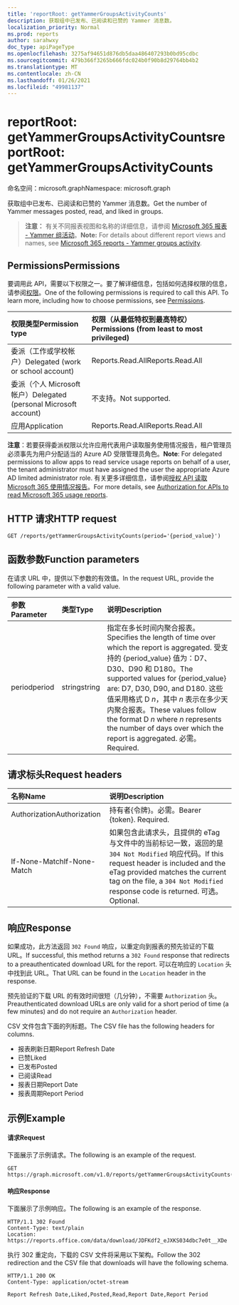 ```yaml
---
title: 'reportRoot: getYammerGroupsActivityCounts'
description: 获取组中已发布、已阅读和已赞的 Yammer 消息数。
localization_priority: Normal
ms.prod: reports
author: sarahwxy
doc_type: apiPageType
ms.openlocfilehash: 3275af94651d876db5daa486407293b0bd95cdbc
ms.sourcegitcommit: 479b366f3265b666fdc024b0f90b8d29764bb4b2
ms.translationtype: MT
ms.contentlocale: zh-CN
ms.lasthandoff: 01/26/2021
ms.locfileid: "49981137"
---
```

# <a name="reportroot-getyammergroupsactivitycounts"></a><span data-ttu-id="47ae8-103">reportRoot: getYammerGroupsActivityCounts</span><span class="sxs-lookup"><span data-stu-id="47ae8-103">reportRoot: getYammerGroupsActivityCounts</span></span>

<span data-ttu-id="47ae8-104">命名空间：microsoft.graph</span><span class="sxs-lookup"><span data-stu-id="47ae8-104">Namespace: microsoft.graph</span></span>

<span data-ttu-id="47ae8-105">获取组中已发布、已阅读和已赞的 Yammer 消息数。</span><span class="sxs-lookup"><span data-stu-id="47ae8-105">Get the number of Yammer messages posted, read, and liked in groups.</span></span>

> <span data-ttu-id="47ae8-106">**注意：** 有关不同报表视图和名称的详细信息，请参阅 [Microsoft 365 报表 - Yammer 组活动](https://support.office.com/client/Yammer-groups-activity-report-94dd92ec-ea73-43c6-b51f-2a11fd78aa31)。</span><span class="sxs-lookup"><span data-stu-id="47ae8-106">**Note:** For details about different report views and names, see [Microsoft 365 reports - Yammer groups activity](https://support.office.com/client/Yammer-groups-activity-report-94dd92ec-ea73-43c6-b51f-2a11fd78aa31).</span></span>

## <a name="permissions"></a><span data-ttu-id="47ae8-107">Permissions</span><span class="sxs-lookup"><span data-stu-id="47ae8-107">Permissions</span></span>

<span data-ttu-id="47ae8-p101">要调用此 API，需要以下权限之一。要了解详细信息，包括如何选择权限的信息，请参阅[权限](/graph/permissions-reference)。</span><span class="sxs-lookup"><span data-stu-id="47ae8-p101">One of the following permissions is required to call this API. To learn more, including how to choose permissions, see [Permissions](/graph/permissions-reference).</span></span>

| <span data-ttu-id="47ae8-110">权限类型</span><span class="sxs-lookup"><span data-stu-id="47ae8-110">Permission type</span></span>                        | <span data-ttu-id="47ae8-111">权限（从最低特权到最高特权）</span><span class="sxs-lookup"><span data-stu-id="47ae8-111">Permissions (from least to most privileged)</span></span> |
| :------------------------------------- | :--------------------------------------- |
| <span data-ttu-id="47ae8-112">委派（工作或学校帐户）</span><span class="sxs-lookup"><span data-stu-id="47ae8-112">Delegated (work or school account)</span></span>     | <span data-ttu-id="47ae8-113">Reports.Read.All</span><span class="sxs-lookup"><span data-stu-id="47ae8-113">Reports.Read.All</span></span>                         |
| <span data-ttu-id="47ae8-114">委派（个人 Microsoft 帐户）</span><span class="sxs-lookup"><span data-stu-id="47ae8-114">Delegated (personal Microsoft account)</span></span> | <span data-ttu-id="47ae8-115">不支持。</span><span class="sxs-lookup"><span data-stu-id="47ae8-115">Not supported.</span></span>                           |
| <span data-ttu-id="47ae8-116">应用</span><span class="sxs-lookup"><span data-stu-id="47ae8-116">Application</span></span>                            | <span data-ttu-id="47ae8-117">Reports.Read.All</span><span class="sxs-lookup"><span data-stu-id="47ae8-117">Reports.Read.All</span></span>                         |

<span data-ttu-id="47ae8-118">**注意**：若要获得委派权限以允许应用代表用户读取服务使用情况报告，租户管理员必须事先为用户分配适当的 Azure AD 受限管理员角色。</span><span class="sxs-lookup"><span data-stu-id="47ae8-118">**Note**: For delegated permissions to allow apps to read service usage reports on behalf of a user, the tenant administrator must have assigned the user the appropriate Azure AD limited administrator role.</span></span> <span data-ttu-id="47ae8-119">有关更多详细信息，请参阅[授权 API 读取 Microsoft 365 使用情况报告](/graph/reportroot-authorization)。</span><span class="sxs-lookup"><span data-stu-id="47ae8-119">For more details, see [Authorization for APIs to read Microsoft 365 usage reports](/graph/reportroot-authorization).</span></span>

## <a name="http-request"></a><span data-ttu-id="47ae8-120">HTTP 请求</span><span class="sxs-lookup"><span data-stu-id="47ae8-120">HTTP request</span></span>


<!-- { "blockType": "ignored" } --> 

```http
GET /reports/getYammerGroupsActivityCounts(period='{period_value}')
```

## <a name="function-parameters"></a><span data-ttu-id="47ae8-121">函数参数</span><span class="sxs-lookup"><span data-stu-id="47ae8-121">Function parameters</span></span>

<span data-ttu-id="47ae8-122">在请求 URL 中，提供以下参数的有效值。</span><span class="sxs-lookup"><span data-stu-id="47ae8-122">In the request URL, provide the following parameter with a valid value.</span></span>

| <span data-ttu-id="47ae8-123">参数</span><span class="sxs-lookup"><span data-stu-id="47ae8-123">Parameter</span></span> | <span data-ttu-id="47ae8-124">类型</span><span class="sxs-lookup"><span data-stu-id="47ae8-124">Type</span></span>   | <span data-ttu-id="47ae8-125">说明</span><span class="sxs-lookup"><span data-stu-id="47ae8-125">Description</span></span>                              |
| :-------- | :----- | :--------------------------------------- |
| <span data-ttu-id="47ae8-126">period</span><span class="sxs-lookup"><span data-stu-id="47ae8-126">period</span></span>    | <span data-ttu-id="47ae8-127">string</span><span class="sxs-lookup"><span data-stu-id="47ae8-127">string</span></span> | <span data-ttu-id="47ae8-128">指定在多长时间内聚合报表。</span><span class="sxs-lookup"><span data-stu-id="47ae8-128">Specifies the length of time over which the report is aggregated.</span></span> <span data-ttu-id="47ae8-129">受支持的 {period_value} 值为：D7、D30、D90 和 D180。</span><span class="sxs-lookup"><span data-stu-id="47ae8-129">The supported values for {period_value} are: D7, D30, D90, and D180.</span></span> <span data-ttu-id="47ae8-130">这些值采用格式 D *n*，其中 *n* 表示在多少天内聚合报表。</span><span class="sxs-lookup"><span data-stu-id="47ae8-130">These values follow the format D *n* where *n* represents the number of days over which the report is aggregated.</span></span> <span data-ttu-id="47ae8-131">必需。</span><span class="sxs-lookup"><span data-stu-id="47ae8-131">Required.</span></span> |

## <a name="request-headers"></a><span data-ttu-id="47ae8-132">请求标头</span><span class="sxs-lookup"><span data-stu-id="47ae8-132">Request headers</span></span>

| <span data-ttu-id="47ae8-133">名称</span><span class="sxs-lookup"><span data-stu-id="47ae8-133">Name</span></span>          | <span data-ttu-id="47ae8-134">说明</span><span class="sxs-lookup"><span data-stu-id="47ae8-134">Description</span></span>                              |
| :------------ | :--------------------------------------- |
| <span data-ttu-id="47ae8-135">Authorization</span><span class="sxs-lookup"><span data-stu-id="47ae8-135">Authorization</span></span> | <span data-ttu-id="47ae8-p104">持有者{令牌}。必需。</span><span class="sxs-lookup"><span data-stu-id="47ae8-p104">Bearer {token}. Required.</span></span>                |
| <span data-ttu-id="47ae8-138">If-None-Match</span><span class="sxs-lookup"><span data-stu-id="47ae8-138">If-None-Match</span></span> | <span data-ttu-id="47ae8-139">如果包含此请求头，且提供的 eTag 与文件中的当前标记一致，返回的是 `304 Not Modified` 响应代码。</span><span class="sxs-lookup"><span data-stu-id="47ae8-139">If this request header is included and the eTag provided matches the current tag on the file, a `304 Not Modified` response code is returned.</span></span> <span data-ttu-id="47ae8-140">可选。</span><span class="sxs-lookup"><span data-stu-id="47ae8-140">Optional.</span></span> |

## <a name="response"></a><span data-ttu-id="47ae8-141">响应</span><span class="sxs-lookup"><span data-stu-id="47ae8-141">Response</span></span>

<span data-ttu-id="47ae8-142">如果成功，此方法返回 `302 Found` 响应，以重定向到报表的预先验证的下载 URL。</span><span class="sxs-lookup"><span data-stu-id="47ae8-142">If successful, this method returns a `302 Found` response that redirects to a preauthenticated download URL for the report.</span></span> <span data-ttu-id="47ae8-143">可以在响应的 `Location` 头中找到此 URL。</span><span class="sxs-lookup"><span data-stu-id="47ae8-143">That URL can be found in the `Location` header in the response.</span></span>

<span data-ttu-id="47ae8-144">预先验证的下载 URL 的有效时间很短（几分钟），不需要 `Authorization` 头。</span><span class="sxs-lookup"><span data-stu-id="47ae8-144">Preauthenticated download URLs are only valid for a short period of time (a few minutes) and do not require an `Authorization` header.</span></span>

<span data-ttu-id="47ae8-145">CSV 文件包含下面的列标题。</span><span class="sxs-lookup"><span data-stu-id="47ae8-145">The CSV file has the following headers for columns.</span></span>

- <span data-ttu-id="47ae8-146">报表刷新日期</span><span class="sxs-lookup"><span data-stu-id="47ae8-146">Report Refresh Date</span></span>
- <span data-ttu-id="47ae8-147">已赞</span><span class="sxs-lookup"><span data-stu-id="47ae8-147">Liked</span></span>
- <span data-ttu-id="47ae8-148">已发布</span><span class="sxs-lookup"><span data-stu-id="47ae8-148">Posted</span></span>
- <span data-ttu-id="47ae8-149">已阅读</span><span class="sxs-lookup"><span data-stu-id="47ae8-149">Read</span></span>
- <span data-ttu-id="47ae8-150">报表日期</span><span class="sxs-lookup"><span data-stu-id="47ae8-150">Report Date</span></span>
- <span data-ttu-id="47ae8-151">报表周期</span><span class="sxs-lookup"><span data-stu-id="47ae8-151">Report Period</span></span>

## <a name="example"></a><span data-ttu-id="47ae8-152">示例</span><span class="sxs-lookup"><span data-stu-id="47ae8-152">Example</span></span>

#### <a name="request"></a><span data-ttu-id="47ae8-153">请求</span><span class="sxs-lookup"><span data-stu-id="47ae8-153">Request</span></span>

<span data-ttu-id="47ae8-154">下面展示了示例请求。</span><span class="sxs-lookup"><span data-stu-id="47ae8-154">The following is an example of the request.</span></span>


<!--{
  "blockType": "ignored",
  "isComposable": true,
  "name": "reportroot_getyammergroupsactivitycounts"
}-->

```msgraph-interactive
GET https://graph.microsoft.com/v1.0/reports/getYammerGroupsActivityCounts(period='D7')
```


#### <a name="response"></a><span data-ttu-id="47ae8-155">响应</span><span class="sxs-lookup"><span data-stu-id="47ae8-155">Response</span></span>

<span data-ttu-id="47ae8-156">下面展示了示例响应。</span><span class="sxs-lookup"><span data-stu-id="47ae8-156">The following is an example of the response.</span></span>

<!-- {
  "blockType": "response",
  "truncated": true,
  "@odata.type": "microsoft.graph.report"
} -->

```http
HTTP/1.1 302 Found
Content-Type: text/plain
Location: https://reports.office.com/data/download/JDFKdf2_eJXKS034dbc7e0t__XDe
```

<span data-ttu-id="47ae8-157">执行 302 重定向，下载的 CSV 文件将采用以下架构。</span><span class="sxs-lookup"><span data-stu-id="47ae8-157">Follow the 302 redirection and the CSV file that downloads will have the following schema.</span></span>

<!-- { "blockType": "ignored" } --> 

```http
HTTP/1.1 200 OK
Content-Type: application/octet-stream

Report Refresh Date,Liked,Posted,Read,Report Date,Report Period
```
<!-- uuid: 8fcb5dbc-d5aa-4681-8e31-b001d5168d79 
2015-10-25 14:57:30 UTC -->
<!-- {
  "type": "#page.annotation",
  "description": "Example",
  "keywords": "",
  "section": "documentation",
  "tocPath": "",
  "suppressions": [
  ]
}-->

